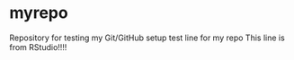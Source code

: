 # myrepo
Repository for testing my Git/GitHub setup
test line for my repo
This line is from RStudio!!!!
